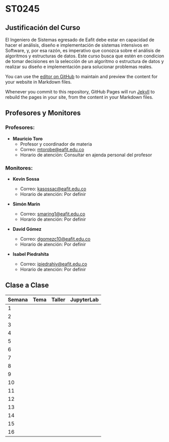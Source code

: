 # ST0245

## Justificación del Curso

El Ingeniero de Sistemas egresado de Eafit debe estar en capacidad de hacer el análisis, diseño e implementación de sistemas intensivos en Software, y, por esa razón, es imperativo que conozca sobre el análisis de algoritmos y estructuras de datos. Este curso busca que estén en condicion de tomar decisiones en la selección de un algoritmo o estructura de datos y realizar su diseño e implementación para solucionar problemas reales.

You can use the [editor on GitHub](https://github.com/ST0245/st0245.github.io/edit/main/README.md) to maintain and preview the content for your website in Markdown files.

Whenever you commit to this repository, GitHub Pages will run [Jekyll](https://jekyllrb.com/) to rebuild the pages in your site, from the content in your Markdown files.

## Profesores y Monitores

### Profesores:

* **Mauricio Toro**
    - Profesor y coordinador de materia
    - Correo: mtorobe@eafit.edu.co
    - Horario de atención: Consultar en ajenda personal del profesor


### Monitores:

* **Kevin Sossa**
    - Correo: kasossac@eafit.edu.co
    - Horario de atención: Por definir
    
* **Simón Marin**
    - Correo: smaring1@eafit.edu.co
    - Horario de atención: Por definir

* **David Gómez**
    - Correo: dgomezc10@eafit.edu.co
    - Horario de atención: Por definir

* **Isabel Piedrahíta**
    - Correo: ipiedrahiv@eafit.edu.co
    - Horario de atención: Por definir
    
## Clase a Clase

Semana | Tema | Taller | JupyterLab
------ | ---- | ------ | ----------
1 |  |  |
2 |  |  |
3 |  |  |
4 |  |  |
5 |  |  |
6 |  |  |
7 |  |  |
8 |  |  |
9 |  |  |
10 |  |  |
11 |  |  |
12 |  |  |
13 |  |  |
14 |  |  |
15 |  |  |
16 |  |  |
